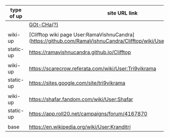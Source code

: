 | type of up | site URL link |
| ------------- | ------------- |
| | [GOt-CHa(?)](https://clifftop-ombudsmanship.github.io/GOt-CHa) |
| | |
| wiki-up | [Clifftop wiki page User:RamaVishnuCandra] (https://github.com/RamaVishnuCandra/Clifftop/wiki/User:RamaVishnuCandra) |
| static-up | https://ramavishnucandra.github.io/Clifftop |
| | |
| wiki-up | https://scarecrow.referata.com/wiki/User:Tri9vikrama |
| static-up | https://sites.google.com/site/tri9vikrama |
| | |
| wiki-up | https://shafar.fandom.com/wiki/User:Shafar |
| static-up | https://app.roll20.net/campaigns/forum/4167870 |
| | |
| base | https://en.wikipedia.org/wiki/User:Kranditri |
